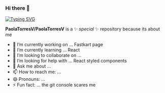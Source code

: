 ### Hi there 👋
 [![Typing SVG](https://readme-typing-svg.demolab.com/?lines=Hello+mundoo;Welcomen)](https://git.io/typing-svg)

**PaolaTorresV/PaolaTorresV** is a ✨ _special_ ✨ repository because its about me 

- 🔭 I’m currently working on ... Fastkart page
- 🌱 I’m currently learning ... React
- 👯 I’m looking to collaborate on ... 
- 🤔 I’m looking for help with ... React styled components
- 💬 Ask me about ...
- 📫 How to reach me: ... 
- 😄 Pronouns: ...
- ⚡ Fun fact: ... the git console scares me
